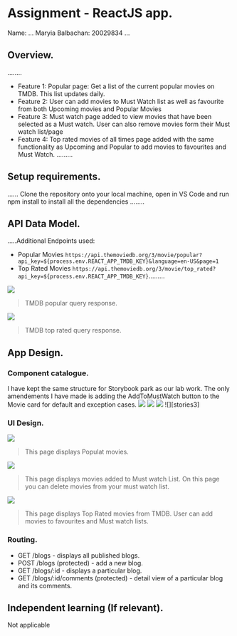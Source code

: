# Assignment - ReactJS app.

Name: ... Maryia Balbachan: 20029834 ...

## Overview.
 ........
 + Feature 1: Popular page: Get a list of the current popular movies on TMDB. This list updates daily.
 + Feature 2: User can add movies to Must Watch list as well as favourite from both Upcoming movies and Popular Movies
 + Feature 3: Must watch page added to view movies that have been selected as a Must watch. User can also remove movies form their Must watch list/page
 + Feature 4: Top rated movies of all times page added with the same functionality as Upcoming and Popular to add movies to favourites and Must Watch.
 .........

## Setup requirements.

...... Clone the repository onto your local machine, open in VS Code and run npm install to install all the dependencies ........

## API Data Model.

.....Additional Endpoints used:
+ Popular Movies `https://api.themoviedb.org/3/movie/popular?api_key=${process.env.REACT_APP_TMDB_KEY}&language=en-US&page=1`
+ Top Rated Movies `https://api.themoviedb.org/3/movie/top_rated?api_key=${process.env.REACT_APP_TMDB_KEY}`.........

![][model]
>TMDB popular query response.

![][model1]
>TMDB top rated query response.


## App Design.

### Component catalogue.

I have kept the same structure for Storybook park as our lab work. The only amendements I have made is adding the AddToMustWatch button to the Movie card for default and exception cases.
![][stories]
![][stories1]
![][stories2]
![][stories3]

### UI Design.

![][view]
>This page displays Populat movies.

![][view1]
>This page displays movies added to Must watch List. On this page you can delete movies from your must watch list.

![][view2]
>This page displays Top Rated movies from TMDB. User can add movies to favourites and Must watch lists. 

### Routing.


+ GET /blogs - displays all published blogs.
+ POST /blogs (protected) - add a new blog.
+ GET /blogs/:id - displays a particular blog.
+ GET /blogs/:id/comments (protected) - detail view of a particular blog and its comments.


## Independent learning (If relevant).

Not applicable


[model]: ./popularresponse.png
[model1]: ./topratedresponse.png
[view]: ./popular.png
[view1]: ./mustwatch.png
[view2]: ./toprated.png
[stories]: ./storybook.png
[stories1]: ./storybook1.png
[stories2]: ./storybook2.png
[stories2]: ./storybook3.png